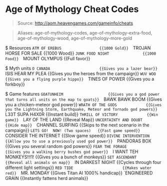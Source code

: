 # Age of Mythology Cheat Codes

> Source: http://aom.heavengames.com/gameinfo/cheats

> Aliases: age-of-mythology-codes, age-of-mythology-extra-food, age-of-mythology-wood, age-of-mythology-more-gold

$ Resources
    `ATM OF EREBUS                 {{1000 Gold}} 
    `TROJAN HORSE FOR SALE         {{1000 Wood}} 
    `JUNK FOOD NIGHT               {{1000 Food}} 
    `MOUNT OLYMPUS                 {{Full favor}} 

$ Myth units
    `O CANADA                      {{Gives you a lazer bear}} 
    `ISIS HEAR MY PLEA             {{Gives you the heroes from the campaign}} 
    `WUV WOO                       {{Gives you a flying purple hippo}} 
    `TINES OF POWER                {{Gives you a forkboy}} 

$ Game features
    `GOATUNHEIM                    {{Gives you a god power that turns all units on the map to goats}} 
    `BAWK BAWK BOOM                {{Gives you a chicken-meteor god power}} 
    `WRATH OF THE GODS             {{Gives you the Lightning Storm, Earthquake, Meteor and Tornado god powers}} 
    `L33T SUPA H4X0R               {{Instant build}} 
    `THRILL OF VICTORY             {{Win game}} 
    `LAY OF THE LAND               {{Reveal Map}} 
    `UNCERTAINTY AND DOUBT         {{Hide map}} 
    `CHANNEL SURFING               {{Skips to the next scenario in the campaign}} 
    `LETS GO!  NOW! (Two spaces)   {{Fast game speed}} 
    `CONSIDER THE INTERNET         {{Slow game speed}} 
    `DIVINE INTERVENTION           {{Allow you to use a previously used god power}} 
    `PANDORAS BOX                  {{Gives you several random god powers}} 
    `FEAR THE FORAGE               {{Gives you a walking berry bushes god power}} 
    `I WANT TEH MONKEYS!!!1!       {{Gives you a bunch of monkeys}} 
    `SET ASCENDANT                 {{Reveal all animals on map}} 
    `IN DARKEST NIGHT              {{Cycles through four different light settings}} 
    `RED TIDE                      {{Makes water red}} 
    `MR. MONDAY                    {{Gives Titan AI 1000% handicap}} 
    `ENGINEERED GRAIN              {{Instantly fattens herd animals}} 

